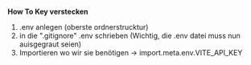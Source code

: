 **How To Key verstecken**

1. .env anlegen (oberste ordnerstrucktur)
2. in die ".gitignore" .env schrieben (Wichtig, die .env datei muss nun auisgegraut seien)
3. Importieren wo wir sie benötigen -> import.meta.env.VITE_API_KEY

